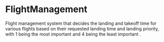 # FlightManagement
Flight management system that decides the landing and takeoff time for various flights based on their requested landing time and landing priority, with 1 being the most important and 4 being the least important .
